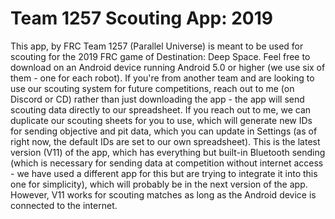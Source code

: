 # Team 1257 Scouting App: 2019
This app, by FRC Team 1257 (Parallel Universe) is meant to be used for scouting for the 2019 FRC game of Destination: Deep Space.
Feel free to download on an Android device running Android 5.0 or higher (we use six of them - one for each robot). If you're from another team and are looking to use our scouting system for future competitions, reach out to me (on Discord or CD) rather than just downloading the app - the app will send scouting data directly to our spreadsheet. If you reach out to me, we can duplicate our scouting sheets for you to use, which will generate new IDs for sending objective and pit data, which you can update in Settings (as of right now, the default IDs are set to our own spreadsheet).
This is the latest version (V11) of the app, which has everything but built-in Bluetooth sending (which is necessary for sending data at competition without internet access - we have used a different app for this but are trying to integrate it into this one for simplicity), which will probably be in the next version of the app. However, V11 works for scouting matches as long as the Android device is connected to the internet.
